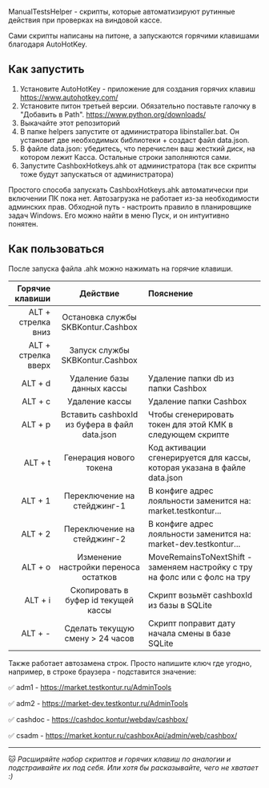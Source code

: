 ManualTestsHelper - скрипты, которые автоматизируют рутинные действия при проверках на виндовой кассе.

Сами скрипты написаны на питоне, а запускаются горячими клавишами благодаря AutoHotKey.

## Как запустить

1. Установите AutoHotKey - приложение для создания горячих клавиш https://www.autohotkey.com/
2. Установите питон третьей версии. Обязательно поставьте галочку в "Добавить в Path". https://www.python.org/downloads/
3. Выкачайте этот репозиторий 
4. В папке helpers запустите от администратора libinstaller.bat. Он установит две необходимых библиотеки + создаст файл data.json.
5. В файле data.json: убедитесь, что перечислен ваш жесткий диск, на котором лежит Касса. Остальные строки заполняются сами.
6. Запустите CashboxHotkeys.ahk от администратора (так все скрипты тоже будут запускаться от администратора)

Простого способа запускать CashboxHotkeys.ahk автоматически при включении ПК пока нет. Автозагрузка не работает из-за необходимости админских прав. Обходной путь - настроить правило в планировщике задач Windows. Его можно найти в меню Пуск, и он интуитивно понятен.

## Как пользоваться

После запуска файла .ahk можно нажимать на горячие клавиши.

| Горячие клавиши | Действие | Пояснение|
|----:|:----:|:----------|
|ALT + стрелка вниз  | Остановка службы SKBKontur.Cashbox |  |
|ALT + стрелка вверх | Запуск службы SKBKontur.Cashbox |  |
|ALT + d |Удаление базы данных кассы | Удаление папки db из папки Cashbox |
|ALT + c | Удаление кассы | Удаление папки Cashbox |
|ALT + p | Вставить cashboxId из буфера в файл data.json | Чтобы сгенерировать токен для этой КМК в следующем скрипте |
|ALT + t| Генерация нового токена| Код активации сгенерируется для кассы, которая указана в файле data.json |
|ALT + 1| Переключение на стейджинг-1 | В конфиге адрес лояльности заменится на: market.testkontur... |
|ALT + 2 | Переключение на стейджинг-2  | В конфиге адрес лояльности заменится на: market-dev.testkontur... |
|ALT + o | Изменение настройки переноса остатков | MoveRemainsToNextShift - заменяем настройку с тру на фолс или с фолс на тру |
|ALT + i | Скопировать в буфер id текущей кассы | Скрипт возьмёт cashboxId из базы в SQLite |
|ALT + - | Сделать текущую смену > 24 часов | Скрипт поправит дату начала смены в базе SQLite |

Также работает автозамена строк. Просто напишите ключ где угодно, например, в строке браузера - подставится значение:

:white_check_mark: adm1 - https://market.testkontur.ru/AdminTools

:white_check_mark: adm2 - https://market-dev.testkontur.ru/AdminTools

:white_check_mark: cashdoc - https://cashdoc.kontur/webdav/cashbox/

:white_check_mark: csadm - https://market.kontur.ru/cashboxApi/admin/web/cashbox/

____

:cat: *Расширяйте набор скриптов и горячих клавиш по аналогии и подстраивайте их под себя. 
Или хотя бы расказывайте, чего не хватает :)* 

